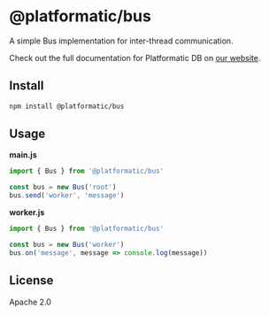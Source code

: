 # @platformatic/bus

A simple Bus implementation for inter-thread communication.

Check out the full documentation for Platformatic DB on [our website](https://docs.platformatic.dev/docs/getting-started/quick-start-guide).

## Install

```sh
npm install @platformatic/bus
```

## Usage

**main.js**

```js
import { Bus } from '@platformatic/bus'

const bus = new Bus('root')
bus.send('worker', 'message')
```

**worker.js**

```js
import { Bus } from '@platformatic/bus'

const bus = new Bus('worker')
bus.on('message', message => console.log(message))
```

## License

Apache 2.0
